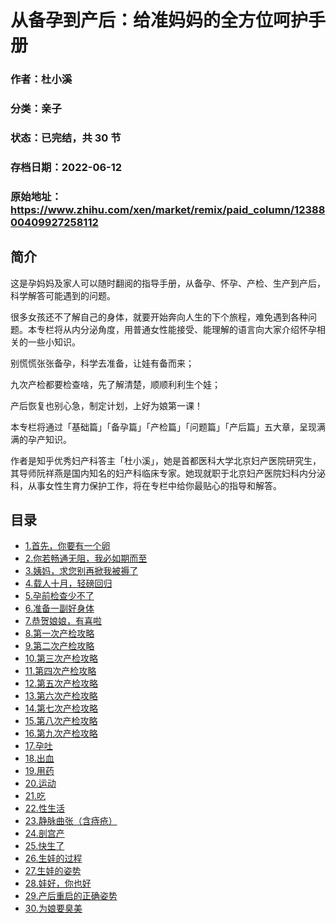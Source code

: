 # 从备孕到产后：给准妈妈的全方位呵护手册

### 作者：杜小溪

### 分类：亲子

### 状态：已完结，共 30 节

### 存档日期：2022-06-12

### 原始地址：https://www.zhihu.com/xen/market/remix/paid_column/1238800409927258112


## 简介
这是孕妈妈及家人可以随时翻阅的指导手册，从备孕、怀孕、产检、生产到产后，科学解答可能遇到的问题。


很多女孩还不了解自己的身体，就要开始奔向人生的下个旅程，难免遇到各种问题。本专栏将从内分泌角度，用普通女性能接受、能理解的语言向大家介绍怀孕相关的一些小知识。


别慌慌张张备孕，科学去准备，让娃有备而来；


九次产检都要检查啥，先了解清楚，顺顺利利生个娃；


产后恢复也别心急，制定计划，上好为娘第一课！


本专栏将通过「基础篇」「备孕篇」「产检篇」「问题篇」「产后篇」五大章，呈现满满的孕产知识。


作者是知乎优秀妇产科答主「杜小溪」，她是首都医科大学北京妇产医院研究生，其导师阮祥燕是国内知名的妇产科临床专家。她现就职于北京妇产医院妇科内分泌科，从事女性生育力保护工作，将在专栏中给你最贴心的指导和解答。




## 目录
- [1.首先，你要有一个卵](1.首先，你要有一个卵.md)<!-- 2020-06-11 04:18 -->
- [2.你若畅通无阻，我必如期而至](2.你若畅通无阻，我必如期而至.md)<!-- 2020-06-11 04:18 -->
- [3.姨妈，求您别再掀我被褥了](3.姨妈，求您别再掀我被褥了.md)<!-- 2020-06-11 04:19 -->
- [4.载人十月，轻磅回归](4.载人十月，轻磅回归.md)<!-- 2020-06-11 04:19 -->
- [5.孕前检查少不了](5.孕前检查少不了.md)<!-- 2020-06-11 06:44 -->
- [6.准备一副好身体](6.准备一副好身体.md)<!-- 2020-06-11 04:20 -->
- [7.恭贺娘娘，有喜啦](7.恭贺娘娘，有喜啦.md)<!-- 2020-06-11 04:20 -->
- [8.第一次产检攻略](8.第一次产检攻略.md)<!-- 2020-06-11 06:47 -->
- [9.第二次产检攻略](9.第二次产检攻略.md)<!-- 2020-06-11 04:20 -->
- [10.第三次产检攻略](10.第三次产检攻略.md)<!-- 2020-06-11 04:20 -->
- [11.第四次产检攻略](11.第四次产检攻略.md)<!-- 2020-06-11 04:21 -->
- [12.第五次产检攻略](12.第五次产检攻略.md)<!-- 2020-06-11 04:21 -->
- [13.第六次产检攻略](13.第六次产检攻略.md)<!-- 2020-06-11 04:21 -->
- [14.第七次产检攻略](14.第七次产检攻略.md)<!-- 2020-06-11 04:21 -->
- [15.第八次产检攻略](15.第八次产检攻略.md)<!-- 2020-06-11 04:21 -->
- [16.第九次产检攻略](16.第九次产检攻略.md)<!-- 2020-06-11 04:21 -->
- [17.孕吐](17.孕吐.md)<!-- 2020-06-11 04:21 -->
- [18.出血](18.出血.md)<!-- 2020-06-11 04:21 -->
- [19.用药](19.用药.md)<!-- 2020-06-11 04:21 -->
- [20.运动](20.运动.md)<!-- 2020-06-11 04:22 -->
- [21.吃](21.吃.md)<!-- 2020-06-11 04:22 -->
- [22.性生活](22.性生活.md)<!-- 2020-06-11 04:22 -->
- [23.静脉曲张（含痔疮）](23.静脉曲张（含痔疮）.md)<!-- 2020-06-11 04:22 -->
- [24.剖宫产](24.剖宫产.md)<!-- 2020-06-11 04:22 -->
- [25.快生了](25.快生了.md)<!-- 2020-06-11 04:22 -->
- [26.生娃的过程](26.生娃的过程.md)<!-- 2020-06-11 04:22 -->
- [27.生娃的姿势](27.生娃的姿势.md)<!-- 2020-06-11 04:22 -->
- [28.娃好，你也好](28.娃好，你也好.md)<!-- 2020-06-11 06:38 -->
- [29.产后重启的正确姿势](29.产后重启的正确姿势.md)<!-- 2020-06-11 06:38 -->
- [30.为娘要臭美](30.为娘要臭美.md)<!-- 2020-06-11 06:39 -->